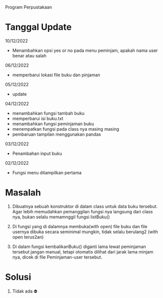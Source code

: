 Program Perpustakaan
# Tanggal Update 
10/12/2022
- Menambahkan opsi yes or no pada menu peminjam, apakah nama user benar atau salah

06/12/2022
- memperbarui lokasi file buku dan pinjaman

05/12/2022
- update

04/12/2022
- menambahkan fungsi tambah buku
- memperbarui isi buku.txt
- menambahkan fungsi peminjaman buku
- menempatkan fungsi pada class nya masing masing
- pembaruan tampilan menggunakan pandas

03/12/2022
- Penambahan input buku

02/12/2022 
- Fungsi menu ditampilkan pertama

# Masalah

1. Dibuatnya sebuah konstruktor di dalam class untuk data buku tersebut. Agar lebih memudahkan pemanggilan fungsi nya langsung dari class nya, bukan selalu memamnggil fungsi listBuku() 

2. Di fungsi yang di dalamnya membuka(with open) file buku dan file usernya dibuka secara seminimal mungkin, tidak selalu berulang2 (with open terus2an)

3. Di dalam fungsi kembalikanBuku() diganti lama lewat peminjaman tersebut jangan manual, tetapi otomatis dilihat dari jarak lama minjam nya, dicek di file Peminjaman-user tersebut.  

# Solusi

1. Tidak ada ⛔